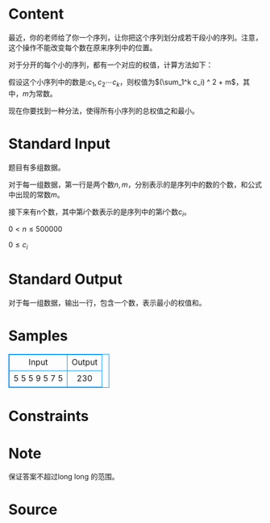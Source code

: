 
# Content

最近，你的老师给了你一个序列，让你把这个序列划分成若干段小的序列。注意，这个操作不能改变每个数在原来序列中的位置。

对于分开的每个小的序列，都有一个对应的权值，计算方法如下：

假设这个小序列中的数是:$c_1, c_2 \cdots c_k$，则权值为$(\sum_1^k c_i) ^ 2 + m$，其中，$m$为常数。

现在你要找到一种分法，使得所有小序列的总权值之和最小。

# Standard Input

题目有多组数据。

对于每一组数据，第一行是两个数$n,m$，分别表示的是序列中的数的个数，和公式中出现的常数$m$。

接下来有n个数，其中第$i$个数表示的是序列中的第$i$个数$c_i$。

$0 < n \leq 500000$

$0 \leq c_i$

# Standard Output

对于每一组数据，输出一行，包含一个数，表示最小的权值和。

# Samples

<style>
        table,table tr th, table tr td { border:1px solid #0094ff; }
        table { width: 200px; min-height: 25px; line-height: 25px; text-align: center; border-collapse: collapse;}   
    </style>
<table>
	<tr>
		<td>Input</td>
		<td>Output</td>
	</tr>
<tr><td>5 5
5 9 5 7 5</td><td>230</td></tr></table>


# Constraints



# Note

保证答案不超过long long 的范围。

# Source


